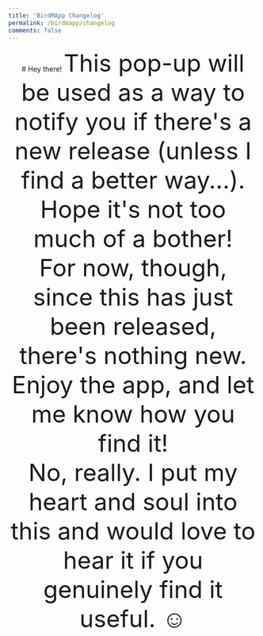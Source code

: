 ```yaml
---
title: 'BirdMApp Changelog'
permalink: /birdmapp/changelog
comments: false
---
```


<p style="text-align: center;">
# Hey there!
<font size="16px">
This pop-up will be used as a way to notify you if there's a new release (unless I find a better way...). Hope it's not too much of a bother!
<br>
For now, though, since this has just been released, there's nothing new. Enjoy the app, and let me know how you find it! 
<br>
No, really. I put my heart and soul into this and would love to hear it if you genuinely find it useful. ☺️
</font>
</p>

<!-- 

# Changelog

## [Unreleased]

## [1.1.1] - 2023-03-05


### Added

- Arabic translation (#444).
  
### Fixed

- Various broken links, page versions, and indentations.

### Changed

- Upgraded

### Removed

- Unused file

-->
